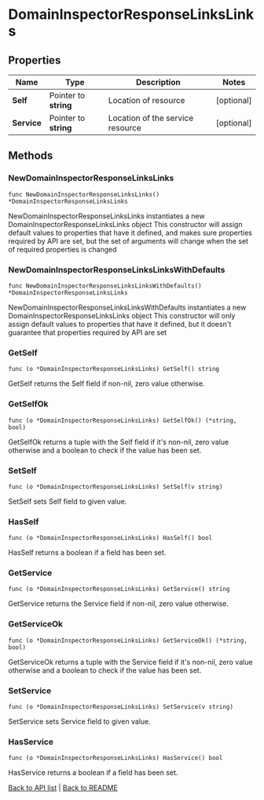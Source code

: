 # DomainInspectorResponseLinksLinks

## Properties

Name | Type | Description | Notes
------------ | ------------- | ------------- | -------------
**Self** | Pointer to **string** | Location of resource | [optional] 
**Service** | Pointer to **string** | Location of the service resource | [optional] 

## Methods

### NewDomainInspectorResponseLinksLinks

`func NewDomainInspectorResponseLinksLinks() *DomainInspectorResponseLinksLinks`

NewDomainInspectorResponseLinksLinks instantiates a new DomainInspectorResponseLinksLinks object
This constructor will assign default values to properties that have it defined,
and makes sure properties required by API are set, but the set of arguments
will change when the set of required properties is changed

### NewDomainInspectorResponseLinksLinksWithDefaults

`func NewDomainInspectorResponseLinksLinksWithDefaults() *DomainInspectorResponseLinksLinks`

NewDomainInspectorResponseLinksLinksWithDefaults instantiates a new DomainInspectorResponseLinksLinks object
This constructor will only assign default values to properties that have it defined,
but it doesn't guarantee that properties required by API are set

### GetSelf

`func (o *DomainInspectorResponseLinksLinks) GetSelf() string`

GetSelf returns the Self field if non-nil, zero value otherwise.

### GetSelfOk

`func (o *DomainInspectorResponseLinksLinks) GetSelfOk() (*string, bool)`

GetSelfOk returns a tuple with the Self field if it's non-nil, zero value otherwise
and a boolean to check if the value has been set.

### SetSelf

`func (o *DomainInspectorResponseLinksLinks) SetSelf(v string)`

SetSelf sets Self field to given value.

### HasSelf

`func (o *DomainInspectorResponseLinksLinks) HasSelf() bool`

HasSelf returns a boolean if a field has been set.

### GetService

`func (o *DomainInspectorResponseLinksLinks) GetService() string`

GetService returns the Service field if non-nil, zero value otherwise.

### GetServiceOk

`func (o *DomainInspectorResponseLinksLinks) GetServiceOk() (*string, bool)`

GetServiceOk returns a tuple with the Service field if it's non-nil, zero value otherwise
and a boolean to check if the value has been set.

### SetService

`func (o *DomainInspectorResponseLinksLinks) SetService(v string)`

SetService sets Service field to given value.

### HasService

`func (o *DomainInspectorResponseLinksLinks) HasService() bool`

HasService returns a boolean if a field has been set.


[Back to API list](../README.md#documentation-for-api-endpoints) | [Back to README](../README.md)


